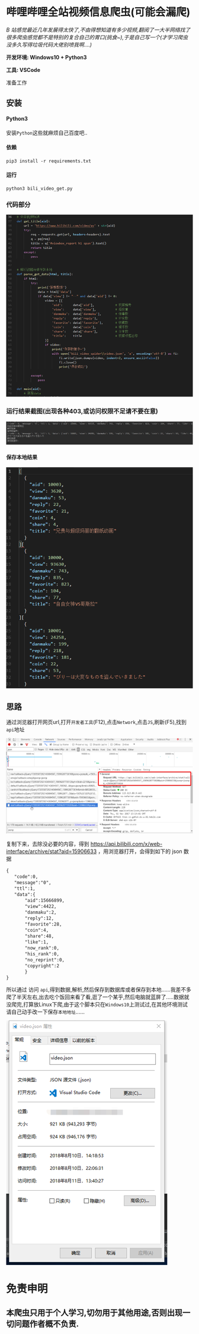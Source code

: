 # 哔哩哔哩全站视频信息爬虫(可能会漏爬)

*B 站感觉最近几年发展得太快了,不由得想知道有多少视频,翻阅了一大半网络找了很多爬虫感觉都不是特别的复合自己的胃口(挑食~),于是自己写一个(才学习爬虫没多久写得垃圾代码大佬别喷我啊....)*



**开发环境: Windows10 + Python3**

**工具: VSCode**

准备工作

## 安装

#### Python3

安装`Python`这些就麻烦自己百度吧..

#### 依赖

```
pip3 install -r requirements.txt
```

#### 运行

```
python3 bili_video_get.py
```

### 代码部分

![](img/5.png)



### 运行结果截图(出现各种403,或访问权限不足请不要在意)

![](img/4.png)

#### 保存本地结果

![](img/1.png)



## 思路

通过浏览器打开网页url,打开`开发者工具`(F12),点击`Network`,点击`JS`,刷新(F5),找到 `api`地址

![](img/2.png)

复制下来，去除没必要的内容，得到 <https://api.bilibili.com/x/web-interface/archive/stat?aid=15906633> ，用浏览器打开，会得到如下的 json 数据

 ```
{
	"code":0,
	"message":"0",
	"ttl":1,
	"data":{
		"aid":15666899,
		"view":4422,
		"danmaku":2,
		"reply":12,
		"favorite":28,
		"coin":4,
		"share":48,
		"like":1,
		"now_rank":0,
		"his_rank":0,
		"no_reprint":0,
		"copyright":2
		}
}
 ```

所以通过 访问 `api`,得到数据,解析,然后保存到数据库或者保存到本地......我差不多爬了半天左右,出去吃个饭回来看了看,逛了一个某乎,然后电脑就蓝屏了.....数据就没爬完,打算放Linux下爬,由于这个脚本只在`Windows10`上测试过,在其他环境测试请自己动手改一下保存`本地地址`......

![](img/3.png)

# 免责申明

## 本爬虫只用于个人学习,切勿用于其他用途,否则出现一切问题作者概不负责.
